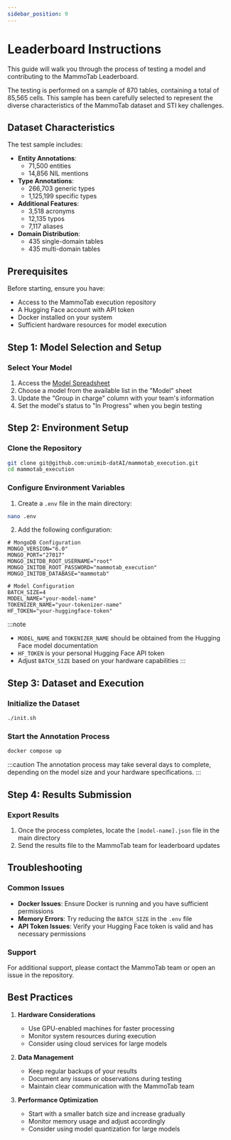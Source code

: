 ```yaml
---
sidebar_position: 9
---
```


# Leaderboard Instructions

This guide will walk you through the process of testing a model and contributing to the MammoTab Leaderboard.

The testing is performed on a sample of 870 tables, containing a total of 85,565 cells. This sample has been carefully selected to represent the diverse characteristics of the MammoTab dataset and STI key challenges.

## Dataset Characteristics

The test sample includes:
- **Entity Annotations**:
  - 71,500 entities
  - 14,856 NIL mentions
- **Type Annotations**:
  - 266,703 generic types
  - 1,125,199 specific types
- **Additional Features**:
  - 3,518 acronyms
  - 12,135 typos
  - 7,117 aliases
- **Domain Distribution**:
  - 435 single-domain tables
  - 435 multi-domain tables

## Prerequisites

Before starting, ensure you have:
- Access to the MammoTab execution repository
- A Hugging Face account with API token
- Docker installed on your system
- Sufficient hardware resources for model execution

## Step 1: Model Selection and Setup

### Select Your Model
1. Access the [Model Spreadsheet](https://docs.google.com/spreadsheets/d/12-hiPkNLePmRdf2fghLUDOM6xrR1qVUeaIOyuAqf5PE/edit?gid=0#gid=0)
2. Choose a model from the available list in the "Model" sheet
3. Update the "Group in charge" column with your team's information
4. Set the model's status to "In Progress" when you begin testing

## Step 2: Environment Setup

### Clone the Repository
```bash
git clone git@github.com:unimib-datAI/mammotab_execution.git
cd mammotab_execution
```

### Configure Environment Variables
1. Create a `.env` file in the main directory:
```bash
nano .env
```

2. Add the following configuration:
```env
# MongoDB Configuration
MONGO_VERSION="6.0"
MONGO_PORT="27017"
MONGO_INITDB_ROOT_USERNAME="root"
MONGO_INITDB_ROOT_PASSWORD="mammotab_execution"
MONGO_INITDB_DATABASE="mammotab"

# Model Configuration
BATCH_SIZE=4
MODEL_NAME="your-model-name"
TOKENIZER_NAME="your-tokenizer-name"
HF_TOKEN="your-huggingface-token"
```

:::note
- `MODEL_NAME` and `TOKENIZER_NAME` should be obtained from the Hugging Face model documentation
- `HF_TOKEN` is your personal Hugging Face API token
- Adjust `BATCH_SIZE` based on your hardware capabilities
:::

## Step 3: Dataset and Execution

### Initialize the Dataset
```bash
./init.sh
```

### Start the Annotation Process
```bash
docker compose up
```

:::caution
The annotation process may take several days to complete, depending on the model size and your hardware specifications.
:::

## Step 4: Results Submission

### Export Results
1. Once the process completes, locate the `[model-name].json` file in the main directory
2. Send the results file to the MammoTab team for leaderboard updates

## Troubleshooting

### Common Issues
- **Docker Issues**: Ensure Docker is running and you have sufficient permissions
- **Memory Errors**: Try reducing the `BATCH_SIZE` in the `.env` file
- **API Token Issues**: Verify your Hugging Face token is valid and has necessary permissions

### Support
For additional support, please contact the MammoTab team or open an issue in the repository.

## Best Practices

1. **Hardware Considerations**
   - Use GPU-enabled machines for faster processing
   - Monitor system resources during execution
   - Consider using cloud services for large models

2. **Data Management**
   - Keep regular backups of your results
   - Document any issues or observations during testing
   - Maintain clear communication with the MammoTab team

3. **Performance Optimization**
   - Start with a smaller batch size and increase gradually
   - Monitor memory usage and adjust accordingly
   - Consider using model quantization for large models 